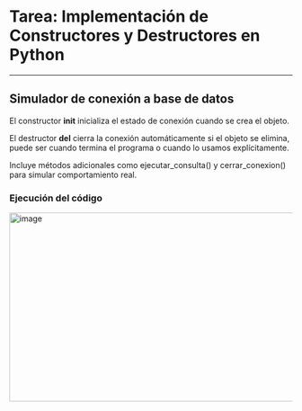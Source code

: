 # Tarea: Implementación de Constructores y Destructores en Python
-----------
## Simulador de conexión a base de datos

El constructor __init__ inicializa el estado de conexión cuando se crea el objeto.

El destructor __del__ cierra la conexión automáticamente si el objeto se elimina, puede ser cuando termina el programa o cuando lo usamos explícitamente.

Incluye métodos adicionales como ejecutar_consulta() y cerrar_conexion() para simular comportamiento real.

### Ejecución del código
<img width="921" height="336" alt="image" src="https://github.com/user-attachments/assets/121f1219-e50d-4eaf-84f9-fd2f781a0a23" />
